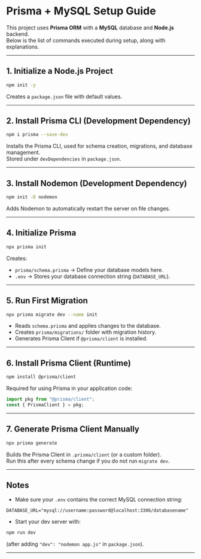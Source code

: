 # Prisma + MySQL Setup Guide

This project uses **Prisma ORM** with a **MySQL** database and **Node.js** backend.  
Below is the list of commands executed during setup, along with explanations.

---

## 1. Initialize a Node.js Project
```bash
npm init -y
```
Creates a `package.json` file with default values.

---

## 2. Install Prisma CLI (Development Dependency)
```bash
npm i prisma --save-dev
```
Installs the Prisma CLI, used for schema creation, migrations, and database management.  
Stored under `devDependencies` in `package.json`.

---

## 3. Install Nodemon (Development Dependency)
```bash
npm init -D nodemon
```
Adds Nodemon to automatically restart the server on file changes.

---

## 4. Initialize Prisma
```bash
npx prisma init
```
Creates:
- `prisma/schema.prisma` → Define your database models here.
- `.env` → Stores your database connection string (`DATABASE_URL`).

---

## 5. Run First Migration
```bash
npx prisma migrate dev --name init
```
- Reads `schema.prisma` and applies changes to the database.
- Creates `prisma/migrations/` folder with migration history.
- Generates Prisma Client if `@prisma/client` is installed.

---

## 6. Install Prisma Client (Runtime)
```bash
npm install @prisma/client
```
Required for using Prisma in your application code:
```js
import pkg from "@prisma/client";
const { PrismaClient } = pkg;
```

---

## 7. Generate Prisma Client Manually
```bash
npx prisma generate
```
Builds the Prisma Client in `.prisma/client` (or a custom folder).  
Run this after every schema change if you do not run `migrate dev`.

---

## Notes
- Make sure your `.env` contains the correct MySQL connection string:
```env
DATABASE_URL="mysql://username:password@localhost:3306/databasename"
```
- Start your dev server with:
```bash
npm run dev
```
(after adding `"dev": "nodemon app.js"` in `package.json`).

---
